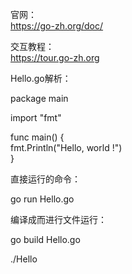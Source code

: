 

官网：    
https://go-zh.org/doc/


交互教程：   
https://tour.go-zh.org    



Hello.go解析：

package main    

import "fmt"    

func main() {    
	fmt.Println("Hello, world !")     
}   


直接运行的命令：    

go run Hello.go       

编译成而进行文件运行：    

go build Hello.go

./Hello

